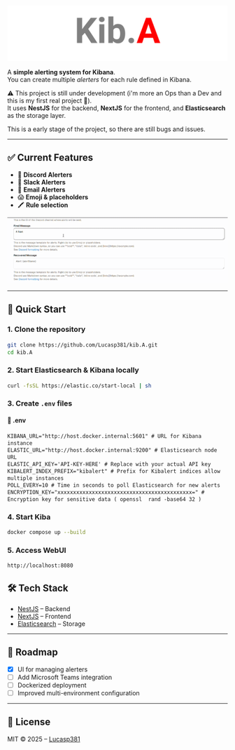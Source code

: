
<p align="center">    
  <img src="./kiba.svg">
</p> 



A **simple alerting system for Kibana**.  
You can create multiple *alerters* for each rule defined in Kibana.  

⚠️ This project is still under development (i'm more an Ops than a Dev and this is my first real project 🎉).  
It uses **NestJS** for the backend, **NextJS** for the frontend, and **Elasticsearch** as the storage layer.  

This is a early stage of the project, so there are still bugs and issues. 


---


## ✅ Current Features

- 🔔 **Discord Alerters**  
- 💬 **Slack Alerters**  
- 📧 **Email Alerters**  
- 😱 **Emoji & placeholders** 
- 🖍️ **Rule selection**

<p align="center">
  <img src="emoji-placeholders.gif" />
</p>

 
---

## 🚀 Quick Start

### 1. Clone the repository

```bash
git clone https://github.com/Lucasp381/kib.A.git
cd kib.A
```

### 2. Start Elasticsearch & Kibana locally

```bash
curl -fsSL https://elastic.co/start-local | sh
```

### 3. Create `.env` files

#### 📂 .env
```env
KIBANA_URL="http://host.docker.internal:5601" # URL for Kibana instance
ELASTIC_URL="http://host.docker.internal:9200" # Elasticsearch node URL
ELASTIC_API_KEY='API-KEY-HERE' # Replace with your actual API key
KIBALERT_INDEX_PREFIX="kibalert" # Prefix for Kibalert indices allow multiple instances
POLL_EVERY=10 # Time in seconds to poll Elasticsearch for new alerts
ENCRYPTION_KEY="xxxxxxxxxxxxxxxxxxxxxxxxxxxxxxxxxxxxxxxxxxx=" # Encryption key for sensitive data ( openssl  rand -base64 32 )
```


### 4. Start Kiba

```bash
docker compose up --build
```


### 5. Access WebUI

```bash
http://localhost:8080
```


## 🛠 Tech Stack

- [NestJS](https://nestjs.com/) – Backend  
- [NextJS](https://nextjs.org/) – Frontend  
- [Elasticsearch](https://www.elastic.co/elasticsearch/) – Storage  

---

## 📌 Roadmap

- [x] UI for managing alerters  
- [ ] Add Microsoft Teams integration  
- [ ] Dockerized deployment  
- [ ] Improved multi-environment configuration  

---

## 📜 License

MIT © 2025 – [Lucasp381](https://github.com/Lucasp381)
